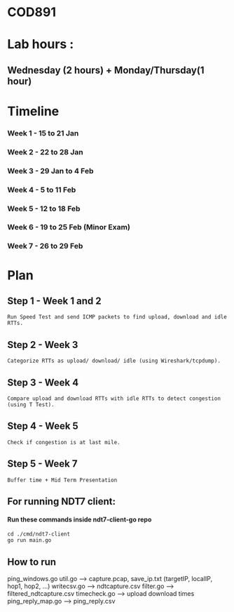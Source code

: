 # COD891
# Lab hours :
  ## Wednesday (2 hours) + Monday/Thursday(1 hour)

# Timeline
### Week 1 - 15 to 21 Jan
### Week 2 - 22 to 28 Jan
### Week 3 - 29 Jan to 4 Feb
### Week 4 - 5 to 11 Feb
### Week 5 - 12 to 18 Feb
### Week 6 - 19 to 25 Feb (Minor Exam)
### Week 7 - 26 to 29 Feb

# Plan
  ## Step 1 - Week 1 and 2
    Run Speed Test and send ICMP packets to find upload, download and idle RTTs.
  ## Step 2 - Week 3
    Categorize RTTs as upload/ download/ idle (using Wireshark/tcpdump).
  ## Step 3 - Week 4 
    Compare upload and download RTTs with idle RTTs to detect congestion (using T Test).
  ## Step 4 - Week 5
    Check if congestion is at last mile.
  ## Step 5 - Week 7
    Buffer time + Mid Term Presentation

## For running NDT7 client:
  #### Run these commands inside ndt7-client-go repo
    cd ./cmd/ndt7-client
    go run main.go
  
## How to run
  ping_windows.go util.go --> capture.pcap, save_ip.txt (targetIP, localIP, hop1, hop2, ...)
  writecsv.go --> ndtcapture.csv
  filter.go --> filtered_ndtcapture.csv
  timecheck.go --> upload download times
  ping_reply_map.go --> ping_reply.csv
